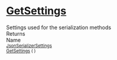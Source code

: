 # [GetSettings](./SerializationHelper-100664029.md)

Settings used for the serialization methods
<br>
Returns<img width=500/>Name
<br>
<sub>[JsonSerializerSettings](./SerializationHelper-100664029.md)</sub><img width=500/><sub>[GetSettings](./SerializationHelper-100664029.md) (  )</sub><br>


